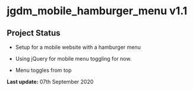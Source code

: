 # jgdm_mobile_hamburger_menu   v1.1

## Project Status

+ Setup for a mobile website with a hamburger menu

+ Using jQuery for mobile menu toggling for now.

+ Menu toggles from top

**Last update:** 07th September 2020